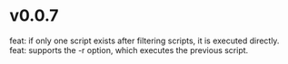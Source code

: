 # v0.0.7

feat: if only one script exists after filtering scripts, it is executed directly.
feat: supports the -r option, which executes the previous script.

